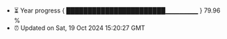 - ⏳ Year progress { ███████████████████████▁▁▁▁▁▁▁ } 79.96 %
- ⏰ Updated on Sat, 19 Oct 2024 15:20:27 GMT

